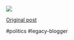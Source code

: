<!--
date: '2007-02-11'
published: true
slug: 2007-02-sounds-familiar
time_to_read: 5
title: Sounds familiar?
-->

![](http://blog.hardcore.lt/ve/archives/10474542800.JPG)

[Original post](https://ysfk.blogspot.com/2007/02/sounds-familiar.html)

#politics #legacy-blogger 